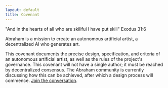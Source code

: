 ```yaml
---
layout: default
title: Covenant
---
```




"And in the hearts of all who are skillful I have put skill" Exodus 31:6

Abraham is a mission to create an autonomous artificial artist, a decentralized AI who generates art. 

This covenant documents the precise design, specification, and criteria of an autonomous artificial artist, as well as the rules of the project's governance. This covenant will not have a single author; it must be reached by decentralized consensus. The Abraham community is currently discussing how this can be achieved, after which a design process will commence. [Join the conversation](https://discord.gg/4dSYwDT).


